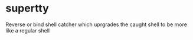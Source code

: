 # supertty
Reverse or bind shell catcher which uprgrades the caught shell to be more like a regular shell
